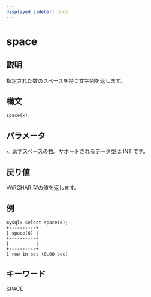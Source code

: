 ```yaml
---
displayed_sidebar: docs
---
```


# space

## 説明

指定された数のスペースを持つ文字列を返します。

## 構文

```Haskell
space(x);
```

## パラメータ

`x`: 返すスペースの数。サポートされるデータ型は INT です。

## 戻り値

VARCHAR 型の値を返します。

## 例

```Plain Text
mysql> select space(6);
+----------+
| space(6) |
+----------+
|          |
+----------+
1 row in set (0.00 sec)
```

## キーワード

SPACE